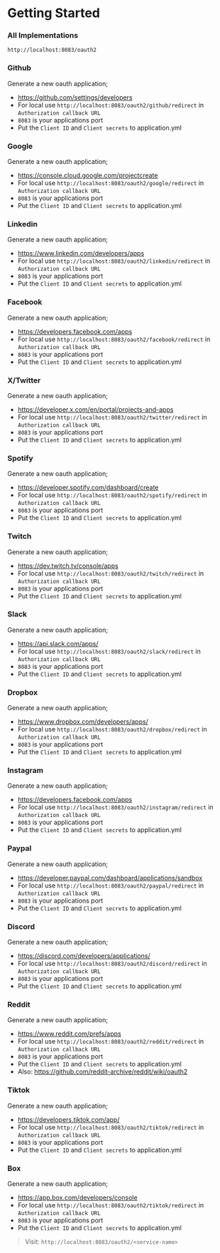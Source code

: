 # Getting Started

### All Implementations
`
http://localhost:8083/oauth2
`

### Github
Generate a new oauth application;
- https://github.com/settings/developers
- For local use `http://localhost:8083/oauth2/github/redirect` in `Authorization callback URL` 
- `8083` is your applications port
- Put the `Client ID` and `Client secrets` to application.yml

### Google
Generate a new oauth application;
- https://console.cloud.google.com/projectcreate
- For local use `http://localhost:8083/oauth2/google/redirect` in `Authorization callback URL` 
- `8083` is your applications port
- Put the `Client ID` and `Client secrets` to application.yml

### Linkedin
Generate a new oauth application;
- https://www.linkedin.com/developers/apps
- For local use `http://localhost:8083/oauth2/linkedin/redirect` in `Authorization callback URL` 
- `8083` is your applications port
- Put the `Client ID` and `Client secrets` to application.yml

### Facebook
Generate a new oauth application;
- https://developers.facebook.com/apps
- For local use `http://localhost:8083/oauth2/facebook/redirect` in `Authorization callback URL`
- `8083` is your applications port
- Put the `Client ID` and `Client secrets` to application.yml

### X/Twitter
Generate a new oauth application;
- https://developer.x.com/en/portal/projects-and-apps
- For local use `http://localhost:8083/oauth2/twitter/redirect` in `Authorization callback URL`
- `8083` is your applications port
- Put the `Client ID` and `Client secrets` to application.yml

### Spotify
Generate a new oauth application;
- https://developer.spotify.com/dashboard/create
- For local use `http://localhost:8083/oauth2/spotify/redirect` in `Authorization callback URL`
- `8083` is your applications port
- Put the `Client ID` and `Client secrets` to application.yml

### Twitch
Generate a new oauth application;
- https://dev.twitch.tv/console/apps
- For local use `http://localhost:8083/oauth2/twitch/redirect` in `Authorization callback URL`
- `8083` is your applications port
- Put the `Client ID` and `Client secrets` to application.yml

### Slack
Generate a new oauth application;
- https://api.slack.com/apps/
- For local use `http://localhost:8083/oauth2/slack/redirect` in `Authorization callback URL`
- `8083` is your applications port
- Put the `Client ID` and `Client secrets` to application.yml

### Dropbox
Generate a new oauth application;
- https://www.dropbox.com/developers/apps/
- For local use `http://localhost:8083/oauth2/dropbox/redirect` in `Authorization callback URL`
- `8083` is your applications port
- Put the `Client ID` and `Client secrets` to application.yml

### Instagram
Generate a new oauth application;
- https://developers.facebook.com/apps
- For local use `http://localhost:8083/oauth2/instagram/redirect` in `Authorization callback URL`
- `8083` is your applications port
- Put the `Client ID` and `Client secrets` to application.yml

### Paypal
Generate a new oauth application;
- https://developer.paypal.com/dashboard/applications/sandbox
- For local use `http://localhost:8083/oauth2/paypal/redirect` in `Authorization callback URL`
- `8083` is your applications port
- Put the `Client ID` and `Client secrets` to application.yml

### Discord
Generate a new oauth application;
- https://discord.com/developers/applications/
- For local use `http://localhost:8083/oauth2/discord/redirect` in `Authorization callback URL`
- `8083` is your applications port
- Put the `Client ID` and `Client secrets` to application.yml

### Reddit
Generate a new oauth application;
- https://www.reddit.com/prefs/apps
- For local use `http://localhost:8083/oauth2/reddit/redirect` in `Authorization callback URL`
- `8083` is your applications port
- Put the `Client ID` and `Client secrets` to application.yml
- Also: https://github.com/reddit-archive/reddit/wiki/oauth2

### Tiktok
Generate a new oauth application;
- https://developers.tiktok.com/app/
- For local use `http://localhost:8083/oauth2/tiktok/redirect` in `Authorization callback URL`
- `8083` is your applications port
- Put the `Client ID` and `Client secrets` to application.yml

### Box
Generate a new oauth application;
- https://app.box.com/developers/console
- For local use `http://localhost:8083/oauth2/tiktok/redirect` in `Authorization callback URL`
- `8083` is your applications port
- Put the `Client ID` and `Client secrets` to application.yml


> Visit: `http://localhost:8083/oauth2/<service-name>`
